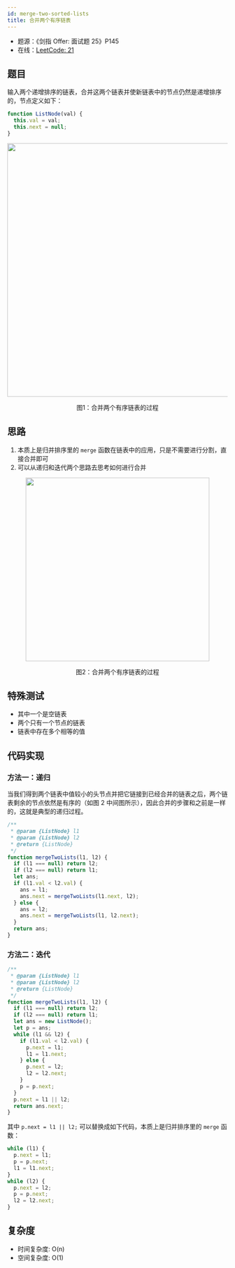 ```yaml
---
id: merge-two-sorted-lists
title: 合并两个有序链表
---
```


- 题源：《剑指 Offer: 面试题 25》P145
- 在线：[LeetCode: 21](https://leetcode-cn.com/problems/merge-two-sorted-lists/)

## 题目

输入两个递增排序的链表，合并这两个链表并使新链表中的节点仍然是递增排序的，节点定义如下：

```js
function ListNode(val) {
  this.val = val;
  this.next = null;
}
```

<div align="center">
    <img width="580" src="https://cosmos-x.oss-cn-hangzhou.aliyuncs.com/EdkJGF.jpg" />
    <p>图1：合并两个有序链表的过程</p>
</div>

## 思路

1. 本质上是归并排序里的 `merge` 函数在链表中的应用，只是不需要进行分割，直接合并即可
2. 可以从递归和迭代两个思路去思考如何进行合并

<div align="center">
    <img width="420" src="https://cosmos-x.oss-cn-hangzhou.aliyuncs.com/knh9ZM.jpg" />
    <p>图2：合并两个有序链表的过程</p>
</div>

## 特殊测试

- 其中一个是空链表
- 两个只有一个节点的链表
- 链表中存在多个相等的值

## 代码实现

### 方法一：递归

当我们得到两个链表中值较小的头节点并把它链接到已经合并的链表之后，两个链表剩余的节点依然是有序的（如图 2 中间图所示），因此合并的步骤和之前是一样的，这就是典型的递归过程。

```js
/**
 * @param {ListNode} l1
 * @param {ListNode} l2
 * @return {ListNode}
 */
function mergeTwoLists(l1, l2) {
  if (l1 === null) return l2;
  if (l2 === null) return l1;
  let ans;
  if (l1.val < l2.val) {
    ans = l1;
    ans.next = mergeTwoLists(l1.next, l2);
  } else {
    ans = l2;
    ans.next = mergeTwoLists(l1, l2.next);
  }
  return ans;
}
```

### 方法二：迭代

```js
/**
 * @param {ListNode} l1
 * @param {ListNode} l2
 * @return {ListNode}
 */
function mergeTwoLists(l1, l2) {
  if (l1 === null) return l2;
  if (l2 === null) return l1;
  let ans = new ListNode();
  let p = ans;
  while (l1 && l2) {
    if (l1.val < l2.val) {
      p.next = l1;
      l1 = l1.next;
    } else {
      p.next = l2;
      l2 = l2.next;
    }
    p = p.next;
  }
  p.next = l1 || l2;
  return ans.next;
}
```

其中 `p.next = l1 || l2;` 可以替换成如下代码，本质上是归并排序里的 `merge` 函数：

```js
while (l1) {
  p.next = l1;
  p = p.next;
  l1 = l1.next;
}
while (l2) {
  p.next = l2;
  p = p.next;
  l2 = l2.next;
}
```

## 复杂度

- 时间复杂度: O(n)
- 空间复杂度: O(1)
